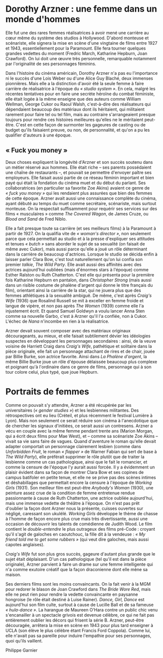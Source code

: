 # Dorothy Arzner&nbsp;: une femme dans un monde d'hommes

Elle fut une des rares femmes réalisatrices à avoir mené une carrière au cœur même du système des studios à Hollywood. D'abord monteuse et scénariste, elle signera la mise en scène d'une vingtaine de films entre 1927 et 1943, essentiellement pour la Paramount. Elle fera tourner quelques grandes vedettes du moment (Fredric March, Katharine Hepburn, Joan Crawford). On lui doit une œuvre très personnelle, remarquable notamment par l'originalité de ses personnages féminins.

Dans l'histoire du cinéma américain, Dorothy Arzner n'a pas eu l'importance ni le succès d'une Lois Weber ou d'une Alice Guy Blaché, deux immenses pionnières. Mais elle a la distinction d'avoir été la seule femme à faire carrière de réalisatrice à l'époque du *«&nbsp;studio system&nbsp;»*. En cela, malgré les récentes tentatives pour en faire une secrète héroïne du combat féministe, elle était logée à la même enseigne que des auteurs comme William Wellman, George Cukor ou Raoul Walsh, c'est-à-dire des réalisateurs qui dépendaient beaucoup des matériaux dont ils héritaient, qui militaient rarement pour faire tel ou tel film, mais au contraire s'arrangeaient presque toujours pour rendre ces histoires meilleures qu'elles ne le méritaient peut-être. C'est en cette façon de surmonter les gageures de casting ou de budget qu'ils faisaient preuve, ou non, de personnalité, et qu'on a pu les qualifier d'auteurs à une époque.

## «&nbsp;Fuck you money&nbsp;»

Deux choses expliquent la longévité d'Arzner et son succès soutenu dans un métier réservé aux hommes. Elle était riche –&nbsp;ses parents possédaient une chaîne de restaurants&nbsp;–, et pouvait se permettre d'envoyer paître ses employeurs. Elle faisait aussi partie de ce réseau féminin important et bien payé qui était la fondation du cinéma muet et du début du parlant. Ses collaboratrices (en particulier sa favorite Zoe Akins) avaient ce genre de *«&nbsp;fuck you money&nbsp;»* qui les rendaient plus assurées que bien des femmes de cette époque. Arzner avait aussi une connaissance complète du cinéma, ayant débuté au temps du muet comme secrétaire, scénariste, mais surtout monteuse. On la respectait suffisamment pour requérir ses services sur des films «&nbsp;musculaires&nbsp;» comme *The Covered Wagon*, de James Cruze, ou *Blood and Sand* de Fred Niblo.

Elle a fait presque toute sa carrière (et ses meilleurs films) à la Paramount à partir de 1927. On la qualifia vite de *«&nbsp;woman's director&nbsp;»*, non seulement parce que cela permettait au studio et à la presse d'expliquer ses attitudes et tenues *«&nbsp;butch&nbsp;»* sans aborder le sujet de sa sexualité (on faisait de même avec Cukor), mais aussi parce qu'elle a joué un rôle déterminant dans la carrière de beaucoup d'actrices. Lorsque le studio se décida enfin à laisser parler Clara Bow, c'est tout naturellement qu'on lui confia son premier *talkie*, *The Wild Party*. Elle avait aussi des affinités avec des actrices aujourd'hui oubliées (mais d'énormes stars à l'époque) comme Esther Ralston ou Ruth Chatterton. C'est elle qui présenta pour la première fois Katharine Hepburn en pantalon, dans *Christopher Strong* (mais aussi dans un risible costume de phalène d'argent qui donne le titre français du film), orientant ainsi la carrière de la star, qui ne jouera plus que des femmes athlétiques à la sexualité ambiguë. De même, c'est après *Craig's Wife* (1936) que Rosalind Russell se mit à exceller en femme froide et langue de vipère, et non pas après *The Women* (1939) comme elle l'a injustement écrit. Et quand Samuel Goldwyn a voulu lancer Anna Sten comme sa nouvelle Garbo, c'est à Arzner qu'il l'a confiée, non à Cukor. L'échec de *Nana* n'incombe en rien à la réalisatrice.

Arzner devait souvent composer avec des matériaux originaux décourageants, au mieux, et elle faisait subtilement dévier les idéologies suspectes en développant les personnages secondaires&nbsp;: ainsi, de la veuve voisine de Harriett Craig dans *Craig's Wife*, pathétique et solitaire dans la pièce originale, elle fait un personnage attachant de rires et de chair, jouée par Billie Burke, son actrice favorite. Ainsi dans *La Phalène d'argent*, la même Billie Burke joue un rôle d'épouse délaissée beaucoup plus complexe et poignant qu'à l'ordinaire dans ce genre de films, personnage qui à son tour colore celui, plus typé, que joue Hepburn.

# Portraits de femmes

Comme on pouvait s'y attendre, Arzner a été récupérée par les universitaires (*«&nbsp;gender studies&nbsp;»*) et les lesbiennes militantes. Des rétrospectives ont eu lieu (Créteil, et plus récemment le festival Lumière à Lyon). Mais non seulement ce serait réduire son cinéma à l'anecdotique que de chercher les signaux d'initiées, ce serait aussi un contresens. Arzner a vécu en couple avec la même femme pendant trente ans (Marion Morgan, qui a écrit deux films pour Mae West), et –&nbsp;comme sa scénariste Zoe Akins&nbsp;– vivait sa vie sans faire de vagues. Quand d'aventure le roman qu'elle devait adapter comportait un personnage clairement lesbien (comme dans *Unforbidden Fruit*, le roman *«&nbsp;flapper&nbsp;»* de Warner Fabian qui sert de base à *The Wild Party*), elle préférait supprimer le rôle plutôt que de traiter la lesbienne comme un cas pathologique, ainsi que le fait le romancier, et comme la censure de l'époque l'y aurait aussi forcée. Il y a évidemment un plaisir évident dans sa façon de montrer Clara Bow et ses copines de campus batifoler en petite tenue, et elle ne se prive pas des scènes intimes et déshabillages que permettait encore la censure à l'époque de *Working Girls* (1931). Son meilleur film est peut-être *Anybody's Woman* (1930), une peinture assez crue de la condition de femme entretenue rendue passionnante à cause de Ruth Chatterton, une actrice oubliée aujourd'hui, mais une immense vedette de théâtre à l'époque. On n'est pas prêt d'oublier la façon dont Arzner nous la présente, cuisses ouvertes sur négligé, caressant son ukulélé. *Working Girls* développe le thème de chasse à l'homme de façon encore plus crue mais très divertissante, aussi une occasion de découvrir les talents de comédienne de Judith Wood. Le film contient le *double-entendre* le plus outrageux des films pré-Code&nbsp;: croyant qu'il s'agit de galoches en caoutchouc, la fille dit à la vendeuse : *«&nbsp;My friend told me to get some rubbers&nbsp;»* (qui veut dire galoches, mais aussi capotes anglaises).

*Craig's Wife* fut son plus gros succès, gageure d'autant plus grande que le sujet était déplaisant. D'un cas pathologique (tel qu'il est dans la pièce originale), Arzner parvient à faire un drame sur une femme intelligente qui n'a comme exutoire créatif que la façon draconienne dont elle mène sa maison.

Ses derniers films sont les moins convaincants. On la fait venir à la MGM pour redorer le blason de Joan Crawford dans *The Bride Wore Red*, mais elle ne peut rien pour rendre la vedette convaincante en paysanne hongroise (le rôle était destiné à Luise Rainer). *Dance, Girl, Dance* est aujourd'hui son film culte, surtout à cause de Lucille Ball et de sa fameuse *«&nbsp;hula-dance&nbsp;»*. La harangue de Maureen O'Hara contre un public chic venu s'encanailler à un spectacle grivois est devenue célèbre, ce qui ne fait pas entièrement oublier les décors qui frisent la série B. Arzner, peut-être découragée, arrêtera la mise en scène en 1943 pour plus tard enseigner à UCLA (son élève le plus célèbre étant Francis Ford Coppola). Comme lui, elle n'avait pas sa pareille pour induire l'empathie pour ses personnages, quoi qu'ils vaillent.

Philippe Garnier